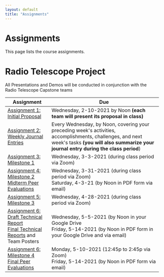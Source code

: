 ```yaml
---
layout: default
title: "Assignments"
---
```


# Assignments

This page lists the course assignments.

# Radio Telescope Project
All Presentations and Demos will be conducted in conjunction with the Radio Telescope Capstone teams

Assignment | Due
---------- | ---
[Assignment 1: Initial Proposal](assign01.html) | Wednesday, 2-10-2021 by Noon **(each team will present its proposal in class)**
[Assignment 2: Weekly Journal Entries](assign02.html) | Every Wednesday, by Noon, covering your preceding week's activities, accomplishments, challenges, and next week's tasks **(you will also summarize your journal entry during the class period**)
[Assignment 3: Milestone 1](assign03.html) | Wednesday, 3-3-2021 (during class period via Zoom)
[Assignment 4: Milestone 2](assign04.html) <br> [Midterm Peer Evaluations](MidtermPeerEval.pdf) | Wednesday, 3-31-2021 (during class period via Zoom) <br> Saturday, 4-3-21 (by Noon in PDF form via email)
[Assignment 5: Milestone 3](assign05.html) | Wednesday, 4-28-2021 (during class period via Zoom)
[Assignment 6: Draft Technical Report](assign06.html) <br> [Final Technical Reports](finalreport.html) and Team Posters | Wednesday, 5-5-2021 (by Noon in your Google Drive <br> Friday, 5-14-2021 (by Noon in PDF form in your Google Drive and via email)
[Assignment 6: Milestone 4](assign06.html) <br> [Final Peer Evaluations](FinalPeerEval.pdf) | Monday, 5-10-2021 (12:45p to 2:45p via Zoom) <br> Friday, 5-14-2021 (by Noon in PDF form via email)

<!-- vim:set wrap: -->
<!-- vim:set linebreak: -->
<!-- vim:set nolist: -->
